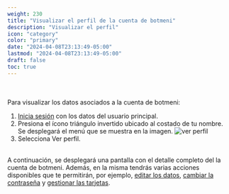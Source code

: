 ```yaml
---
weight: 230
title: "Visualizar el perfil de la cuenta de botmeni"
description: "Visualizar el perfil"
icon: "category"
color: "primary"
date: "2024-04-08T23:13:49-05:00"
lastmod: "2024-04-08T23:13:49-05:00"
draft: false
toc: true
---
```


<br></br>
Para visualizar los datos asociados a la cuenta de botmeni:

1. [Inicia sesión](Iniciar_sesión.md) con los datos del usuario principal.
2. Presiona el ícono triángulo invertido ubicado al costado de tu nombre. Se desplegará el menú que se muestra en la imagen.
![ver perfil](/images/general/ver_pefil.png) 
3. Selecciona Ver perfil.
<br></br>

A continuación, se desplegará una pantalla con el detalle completo del la cuenta de botmeni. Además, en la misma tendrás varias acciones disponibles que te permitirán, por ejemplo, [editar los datos](Actualizar_los_datos.md), [cambiar la contraseña](Contraseña.md) y [gestionar las tarjetas](../../Suscripcíon_y_Pagos/Tus_Pagos/Modificar_tarjeta_adherida_suscripciones.md).

